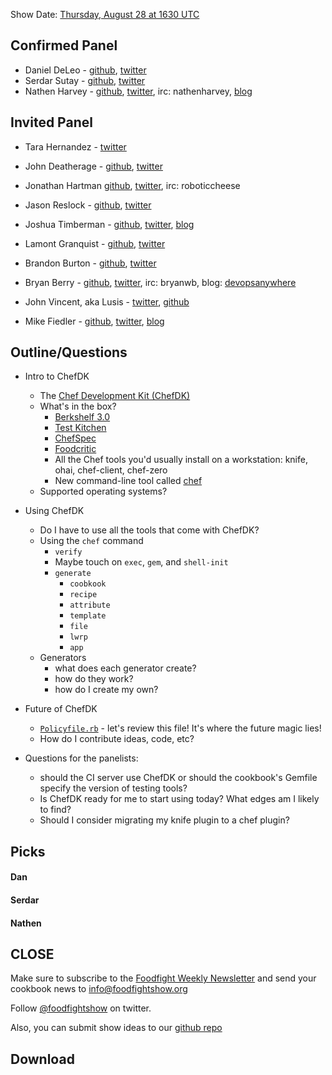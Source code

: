 Show Date:  [Thursday, August 28 at 1630 UTC](http://www.timeanddate.com/worldclock/fixedtime.html?msg=Food+Fight+Show+-+ChefDK&iso=20140828T1230&p1=419&ah=1)

Confirmed Panel<a name="panel"></a>
-----

* Daniel DeLeo - [github](https://github.com/danielsdeleo), [twitter](http://twitter.com/kallistec)
* Serdar Sutay - [github](https://github.com/sersut), [twitter](https://twitter.com/serdarsutay)
* Nathen Harvey - [github](http://github.com/nathenharvey), [twitter](http://twitter.com/nathenharvey), irc: nathenharvey, [blog](http://nathenharvey.com)

Invited Panel<a name="panel"></a>
-----

* Tara Hernandez - [twitter](https://twitter.com/tequilarista)
* John Deatherage - [github](https://github.com/RouteLastResort), [twitter](https://twitter.com/RouteLastResort)
* Jonathan Hartman [github](http://github.com/roboticcheese), [twitter](http://twitter.com/roboticcheese), irc: roboticcheese
* Jason Reslock - [github](https://github.com/jreslock), [twitter](https://twitter.com/jreslock)

* Joshua Timberman - [github](https://github.com/jtimberman), [twitter](https://twitter.com/jtimberman), [blog](http://jtimberman.housepub.org)
* Lamont Granquist - [github](https://github.com/lamont-granquist), [twitter](https://twitter.com/LamontGranquist)

* Brandon Burton - [github](http://github.com/solarce), [twitter](https://twitter.com/solarce)
* Bryan Berry - [github](http://github.com/bryanwb), [twitter](http://twitter.com/bryanwb), irc: bryanwb, blog: [devopsanywhere](http://devopsanywhere.blogspot.com)
* John Vincent, aka Lusis - [twitter](https://twitter.com/#!/lusis), [github](https://github.com/lusis)
* Mike Fiedler - [github](http://github.com/miketheman), [twitter](http://twitter.com/mikefiedler), [blog](http://www.miketheman.net)


Outline/Questions
-----------------

* Intro to ChefDK
  * The [Chef Development Kit (ChefDK)](http://downloads.getchef.com/ChefDK/)
  * What's in the box?
    * [Berkshelf 3.0](http://berkshelf.com/)
    * [Test Kitchen](http://kitchen.ci/)
    * [ChefSpec](https://github.com/sethvargo/chefspec)
    * [Foodcritic](http://acrmp.github.io/foodcritic/)
    * All the Chef tools you'd usually install on a workstation:  knife, ohai, chef-client, chef-zero
    * New command-line tool called [chef](http://docs.getchef.com/ctl_chef.html)
  * Supported operating systems?

* Using ChefDK
  * Do I have to use all the tools that come with ChefDK?
  * Using the `chef` command
    * `verify`
    * Maybe touch on `exec`, `gem`, and `shell-init`
    * `generate`
      * `coobkook`
      * `recipe`
      * `attribute`
      * `template`
      * `file`
      * `lwrp`
      * `app`
  * Generators
    * what does each generator create?
    * how do they work?
    * how do I create my own?

* Future of ChefDK
  * [`Policyfile.rb`](https://github.com/opscode/chef-dk/blob/master/POLICYFILE_README.md) - let's review this file!  It's where the future magic lies!
  * How do I contribute ideas, code, etc?

* Questions for the panelists:
  * should the CI server use ChefDK or should the cookbook's Gemfile specify the version of testing tools?
  * Is ChefDK ready for me to start using today?  What edges am I likely to find?
  * Should I consider migrating my knife plugin to a chef plugin?


Picks<a name="picks"></a>
-----

#### Dan  

#### Serdar  

#### Nathen  



CLOSE
-----

Make sure to subscribe to the [Foodfight Weekly Newsletter](http://bit.ly/ffsmail) and send your cookbook
news to info@foodfightshow.org

Follow [@foodfightshow](http://twitter.com/foodfightshow) on twitter.

Also, you can submit show ideas to our [github repo](https://github.com/foodfight/showz)



Download
--------
